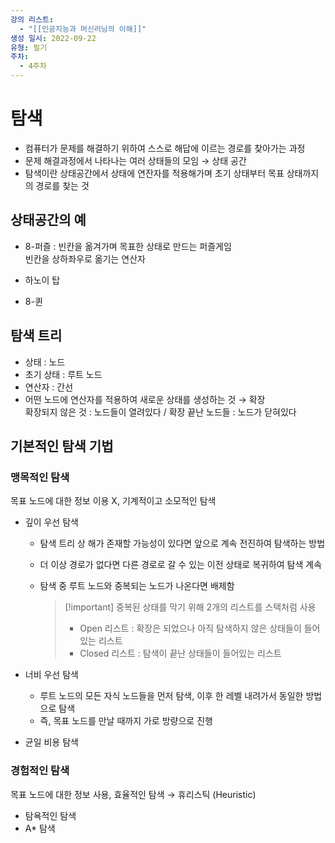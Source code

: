 ```yaml
---
강의 리스트:
  - "[[인공지능과 머신러닝의 이해]]"
생성 일시: 2022-09-22
유형: 필기
주차:
  - 4주차
---
```

# 탐색

- 컴퓨터가 문제를 해결하기 위하여 스스로 해답에 이르는 경로를 찾아가는 과정
- 문제 해결과정에서 나타나는 여러 상태들의 모임 → 상태 공간
- 탐색이란 상태공간에서 상태에 연잔자를 적용해가며 초기 상태부터 목표 상태까지의 경로를 찾는 것

  

## 상태공간의 예

- 8-퍼즐 : 빈칸을 옮겨가며 목표한 상태로 만드는 퍼즐게임  
    빈칸을 상하좌우로 옮기는 연산자  
    
- 하노이 탑
- 8-퀸

  

## 탐색 트리

- 상태 : 노드
- 초기 상태 : 루트 노드
- 연산자 : 간선
- 어떤 노드에 연산자를 적용하여 새로운 상태를 생성하는 것 → 확장  
    확장되지 않은 것 : 노드들이 열려있다 / 확장 끝난 노드들 : 노드가 닫혀있다  
    

  

## 기본적인 탐색 기법

### 맹목적인 탐색

목표 노드에 대한 정보 이용 X, 기계적이고 소모적인 탐색

- 깊이 우선 탐색
    - 탐색 트리 상 해가 존재할 가능성이 있다면 앞으로 계속 전진하여 탐색하는 방법
    - 더 이상 경로가 없다면 다른 경로로 갈 수 있는 이전 상태로 복귀하여 탐색 계속
    - 탐색 중 루트 노드와 중복되는 노드가 나온다면 배제함
        
        > [!important] 중복된 상태를 막기 위해 2개의 리스트를 스택처럼 사용
        > 
        > - Open 리스트 : 확장은 되었으나 아직 탐색하지 않은 상태들이 들어있는 리스트
        > - Closed 리스트 : 탐색이 끝난 상태들이 들어있는 리스트
        
- 너비 우선 탐색
    - 루트 노드의 모든 자식 노드들을 먼저 탐색, 이후 한 레벨 내려가서 동일한 방법으로 탐색
    - 즉, 목표 노드를 만날 때까지 가로 방량으로 진행
- 균일 비용 탐색

### 경험적인 탐색

목표 노드에 대한 정보 사용, 효율적인 탐색 → 휴리스틱 (Heuristic)

- 탐욕적인 탐색
- A* 탐색